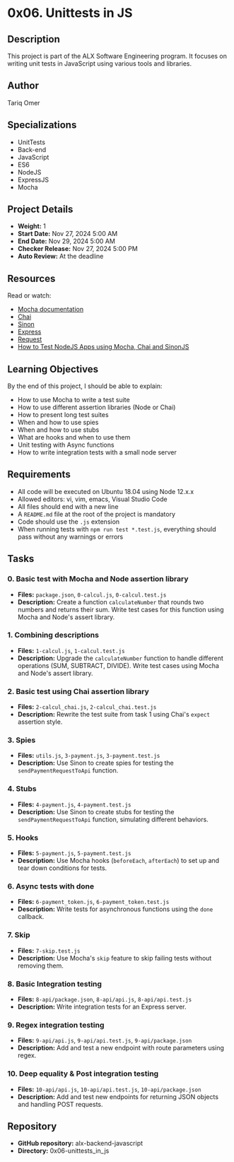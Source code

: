 # 0x06. Unittests in JS

## Description

This project is part of the ALX Software Engineering program. It focuses on writing unit tests in JavaScript using various tools and libraries.

## Author

Tariq Omer

## Specializations

- UnitTests
- Back-end
- JavaScript
- ES6
- NodeJS
- ExpressJS
- Mocha

## Project Details

- **Weight:** 1
- **Start Date:** Nov 27, 2024 5:00 AM
- **End Date:** Nov 29, 2024 5:00 AM
- **Checker Release:** Nov 27, 2024 5:00 PM
- **Auto Review:** At the deadline

## Resources

Read or watch:

- [Mocha documentation](https://mochajs.org/)
- [Chai](https://www.chaijs.com/)
- [Sinon](https://sinonjs.org/)
- [Express](https://expressjs.com/)
- [Request](https://github.com/request/request)
- [How to Test NodeJS Apps using Mocha, Chai and SinonJS](https://www.digitalocean.com/community/tutorials/how-to-test-nodejs-apps-using-mocha-chai-and-sinonjs)

## Learning Objectives

By the end of this project, I should be able to explain:

- How to use Mocha to write a test suite
- How to use different assertion libraries (Node or Chai)
- How to present long test suites
- When and how to use spies
- When and how to use stubs
- What are hooks and when to use them
- Unit testing with Async functions
- How to write integration tests with a small node server

## Requirements

- All code will be executed on Ubuntu 18.04 using Node 12.x.x
- Allowed editors: vi, vim, emacs, Visual Studio Code
- All files should end with a new line
- A `README.md` file at the root of the project is mandatory
- Code should use the `.js` extension
- When running tests with `npm run test *.test.js`, everything should pass without any warnings or errors

## Tasks

### 0. Basic test with Mocha and Node assertion library

- **Files:** `package.json`, `0-calcul.js`, `0-calcul.test.js`
- **Description:** Create a function `calculateNumber` that rounds two numbers and returns their sum. Write test cases for this function using Mocha and Node's assert library.

### 1. Combining descriptions

- **Files:** `1-calcul.js`, `1-calcul.test.js`
- **Description:** Upgrade the `calculateNumber` function to handle different operations (SUM, SUBTRACT, DIVIDE). Write test cases using Mocha and Node's assert library.

### 2. Basic test using Chai assertion library

- **Files:** `2-calcul_chai.js`, `2-calcul_chai.test.js`
- **Description:** Rewrite the test suite from task 1 using Chai's `expect` assertion style.

### 3. Spies

- **Files:** `utils.js`, `3-payment.js`, `3-payment.test.js`
- **Description:** Use Sinon to create spies for testing the `sendPaymentRequestToApi` function.

### 4. Stubs

- **Files:** `4-payment.js`, `4-payment.test.js`
- **Description:** Use Sinon to create stubs for testing the `sendPaymentRequestToApi` function, simulating different behaviors.

### 5. Hooks

- **Files:** `5-payment.js`, `5-payment.test.js`
- **Description:** Use Mocha hooks (`beforeEach`, `afterEach`) to set up and tear down conditions for tests.

### 6. Async tests with done

- **Files:** `6-payment_token.js`, `6-payment_token.test.js`
- **Description:** Write tests for asynchronous functions using the `done` callback.

### 7. Skip

- **Files:** `7-skip.test.js`
- **Description:** Use Mocha's `skip` feature to skip failing tests without removing them.

### 8. Basic Integration testing

- **Files:** `8-api/package.json`, `8-api/api.js`, `8-api/api.test.js`
- **Description:** Write integration tests for an Express server.

### 9. Regex integration testing

- **Files:** `9-api/api.js`, `9-api/api.test.js`, `9-api/package.json`
- **Description:** Add and test a new endpoint with route parameters using regex.

### 10. Deep equality & Post integration testing

- **Files:** `10-api/api.js`, `10-api/api.test.js`, `10-api/package.json`
- **Description:** Add and test new endpoints for returning JSON objects and handling POST requests.

## Repository

- **GitHub repository:** alx-backend-javascript
- **Directory:** 0x06-unittests_in_js
